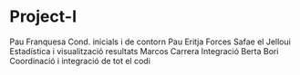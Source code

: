# Project-I

Pau Franquesa          Cond. inicials i de contorn
Pau Eritja             Forces
Safae el Jelloui       Estadística i visualització resultats
Marcos Carrera         Integració
Berta Bori             Coordinació i integració de tot el codi
